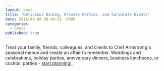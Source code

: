 ```yaml
---
layout: post
title: "Delicious Dining, Private Parties, and Corporate Events"
date: 2016-09-08 09:44:52 -0500
categories: 
  - press
published: true
---
```

Treat your family, friends, colleagues, and clients to Chef Armstrong's seasonal menus and create an affair to remember. Weddings and celebrations, holiday parties, anniversary dinners, business luncheons, or cocktail parties - [start planning!](http://www.restauranteve.com/parties/ "start planning").